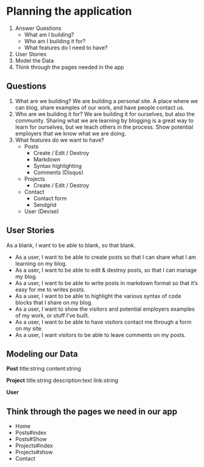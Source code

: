 # Planning the application
1. Answer Questions
	- What am I building?
	- Who am I building it for?
	- What features do I need to have?
2. User Stories
3. Model the Data
4. Think through the pages needed in the app

## Questions

1. What are we building? We are building a personal site. A place where we can blog, share examples of our work, and have people contact us.
2. Who are we building it for? We are building it for ourselves, but also the community. Sharing what we are learning by blogging is a great way to learn for ourselves, but we teach others in the process. Show potential employers that we know what we are doing.
3. What features do we want to have?
	- Posts
		- Create / Edit / Destroy
		- Markdown
		- Syntax highlighting
		- Comments (Disqus)
	- Projects
		- Create / Edit / Destroy
	- Contact
		- Contact form
		- Sendgrid
	- User (Devise)

## User Stories
As a blank, I want to be able to blank, so that blank.
- As a user, I want to be able to create posts so that I can share what I am learning on my blog.
- As a user, I want to be able to edit & destroy posts, so that I can manage my blog.
- As a user, I want to be able to write posts in markdown format so that it’s easy for me to writes posts.
- As a user, I want to be able to highlight the various syntax of code blocks that I share on my blog.
- As a user, I want to show the visitors and potential employers examples of my work, or stuff I’ve built.
- As a user, I want to be able to have visitors contact me through a form on my site.
- As a user, I want visitors to be able to leave comments on my posts.

## Modeling our Data

**Post**
	title:string
	content:string

**Project**
	title:string
	description:text
	link:string

**User**

## Think through the pages we need in our app

- Home
- Posts#index
- Posts#Show
- Projects#index
- Projects#show
- Contact
